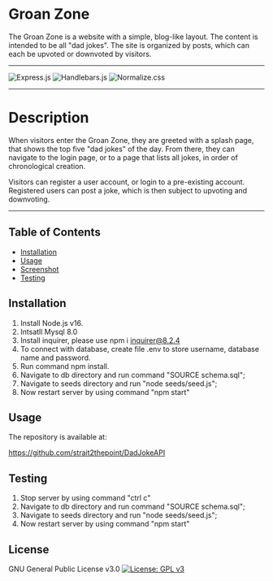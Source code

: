 # Groan Zone
The Groan Zone is a website with a simple, blog-like layout. The content is intended to be all "dad jokes". The site is organized by posts, which can each be upvoted or downvoted by visitors.

<hr>

![Express.js](https://img.shields.io/badge/Express.js-4.17.1-blue.svg)
![Handlebars.js](https://img.shields.io/badge/Handlebars.js-4.7.7-blue.svg)
![Normalize.css](https://img.shields.io/badge/Normalize.css-8.0.1-blue.svg)

<hr>

# Description
When visitors enter the Groan Zone, they are greeted with a splash page, that shows the top five "dad jokes" of the day. From there, they can navigate to the login page, or to a page that lists all jokes, in order of chronological creation.

Visitors can register a user account, or login to a pre-existing account. Registered users can post a joke, which is then subject to upvoting and downvoting.

<hr>

## Table of Contents

 *  [Installation](#installation)
 *  [Usage](#usage)
 *  [Screenshot](#screenshot)
 *  [Testing](#testing)



## Installation
1. Install Node.js v16.
2. Intsatll Mysql 8.0
3. Install inquirer, please use npm i inquirer@8.2.4
4. To connect with database, create file .env to store username, database name and password.
5. Run command npm install.
6. Navigate to db directory and run command "SOURCE schema.sql";
7. Navigate to seeds directory and run "node seeds/seed.js";
8. Now restart server by using command "npm start"

## Usage

The repository is available at:

https://github.com/strait2thepoint/DadJokeAPI


## Testing

1. Stop server by using command "ctrl c"
2. Navigate to db directory and run command "SOURCE schema.sql";
3. Navigate to seeds directory and run "node seeds/seed.js";
4. Now restart server by using command "npm start"

## License

GNU General Public License v3.0 [![License: GPL v3](https://img.shields.io/badge/License-GPLv3-blue.svg)](https://www.gnu.org/licenses/gpl-3.0)


